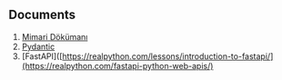 ## Documents

1. [Mimari Dökümanı](https://levelup.gitconnected.com/structuring-fastapi-project-using-3-tier-design-pattern-4d2e88a55757)
2. [Pydantic](https://realpython.com/python-pydantic/)
3. [FastAPI]([https://realpython.com/lessons/introduction-to-fastapi/](https://realpython.com/fastapi-python-web-apis/)
